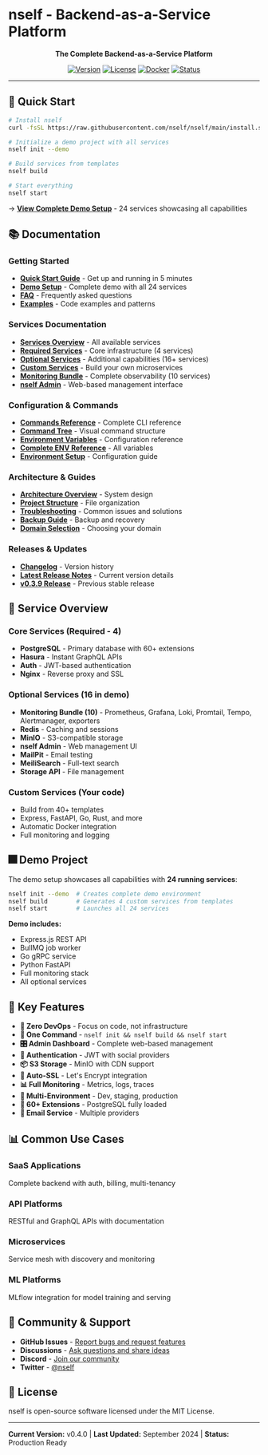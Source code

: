 # nself - Backend-as-a-Service Platform

<div align="center">

**The Complete Backend-as-a-Service Platform**

[![Version](https://img.shields.io/badge/version-0.4.0-blue.svg)](RELEASES)
[![License](https://img.shields.io/badge/license-MIT-green.svg)](LICENSE)
[![Docker](https://img.shields.io/badge/docker-compose%20v2-blue.svg)](https://docs.docker.com/compose/)
[![Status](https://img.shields.io/badge/status-production%20ready-brightgreen.svg)](https://github.com/nself/nself)

</div>

---

## 🚀 Quick Start

```bash
# Install nself
curl -fsSL https://raw.githubusercontent.com/nself/nself/main/install.sh | bash

# Initialize a demo project with all services
nself init --demo

# Build services from templates
nself build

# Start everything
nself start
```

→ **[View Complete Demo Setup](DEMO_SETUP)** - 24 services showcasing all capabilities

## 📚 Documentation

### Getting Started
- **[Quick Start Guide](Quick-Start)** - Get up and running in 5 minutes
- **[Demo Setup](DEMO_SETUP)** - Complete demo with all 24 services
- **[FAQ](FAQ)** - Frequently asked questions
- **[Examples](EXAMPLES)** - Code examples and patterns

### Services Documentation
- **[Services Overview](SERVICES)** - All available services
- **[Required Services](SERVICES_REQUIRED)** - Core infrastructure (4 services)
- **[Optional Services](SERVICES_OPTIONAL)** - Additional capabilities (16+ services)
- **[Custom Services](SERVICES_CUSTOM)** - Build your own microservices
- **[Monitoring Bundle](MONITORING_BUNDLE)** - Complete observability (10 services)
- **[nself Admin](NSELF_ADMIN)** - Web-based management interface

### Configuration & Commands
- **[Commands Reference](COMMANDS)** - Complete CLI reference
- **[Command Tree](COMMAND-TREE-FINAL)** - Visual command structure
- **[Environment Variables](ENVIRONMENT-VARIABLES)** - Configuration reference
- **[Complete ENV Reference](ENV-COMPLETE-REFERENCE)** - All variables
- **[Environment Setup](ENVIRONMENT_CONFIGURATION)** - Configuration guide

### Architecture & Guides
- **[Architecture Overview](ARCHITECTURE)** - System design
- **[Project Structure](PROJECT_STRUCTURE)** - File organization
- **[Troubleshooting](TROUBLESHOOTING)** - Common issues and solutions
- **[Backup Guide](BACKUP_GUIDE)** - Backup and recovery
- **[Domain Selection](domain-selection-guide)** - Choosing your domain

### Releases & Updates
- **[Changelog](CHANGELOG)** - Version history
- **[Latest Release Notes](RELEASES)** - Current version details
- **[v0.3.9 Release](RELEASE-v0.3.9)** - Previous stable release

## 🎯 Service Overview

### Core Services (Required - 4)
- **PostgreSQL** - Primary database with 60+ extensions
- **Hasura** - Instant GraphQL APIs
- **Auth** - JWT-based authentication
- **Nginx** - Reverse proxy and SSL

### Optional Services (16 in demo)
- **Monitoring Bundle (10)** - Prometheus, Grafana, Loki, Promtail, Tempo, Alertmanager, exporters
- **Redis** - Caching and sessions
- **MinIO** - S3-compatible storage
- **nself Admin** - Web management UI
- **MailPit** - Email testing
- **MeiliSearch** - Full-text search
- **Storage API** - File management

### Custom Services (Your code)
- Build from 40+ templates
- Express, FastAPI, Go, Rust, and more
- Automatic Docker integration
- Full monitoring and logging

## 🎆 Demo Project

The demo setup showcases all capabilities with **24 running services**:

```bash
nself init --demo  # Creates complete demo environment
nself build        # Generates 4 custom services from templates
nself start        # Launches all 24 services
```

**Demo includes:**
- Express.js REST API
- BullMQ job worker
- Go gRPC service
- Python FastAPI
- Full monitoring stack
- All optional services

## 🌟 Key Features

- **🔧 Zero DevOps** - Focus on code, not infrastructure
- **🚀 One Command** - `nself init && nself build && nself start`
- **🎛️ Admin Dashboard** - Complete web-based management
- **🔐 Authentication** - JWT with social providers
- **📦 S3 Storage** - MinIO with CDN support
- **🔄 Auto-SSL** - Let's Encrypt integration
- **📊 Full Monitoring** - Metrics, logs, traces
- **🎯 Multi-Environment** - Dev, staging, production
- **🔌 60+ Extensions** - PostgreSQL fully loaded
- **📧 Email Service** - Multiple providers

## 📊 Common Use Cases

### SaaS Applications
Complete backend with auth, billing, multi-tenancy

### API Platforms
RESTful and GraphQL APIs with documentation

### Microservices
Service mesh with discovery and monitoring

### ML Platforms
MLflow integration for model training and serving

## 🤝 Community & Support

- **GitHub Issues** - [Report bugs and request features](https://github.com/nself/nself/issues)
- **Discussions** - [Ask questions and share ideas](https://github.com/nself/nself/discussions)
- **Discord** - [Join our community](https://discord.gg/nself)
- **Twitter** - [@nself](https://twitter.com/nself)

## 📝 License

nself is open-source software licensed under the MIT License.

---

**Current Version:** v0.4.0 | **Last Updated:** September 2024 | **Status:** Production Ready
